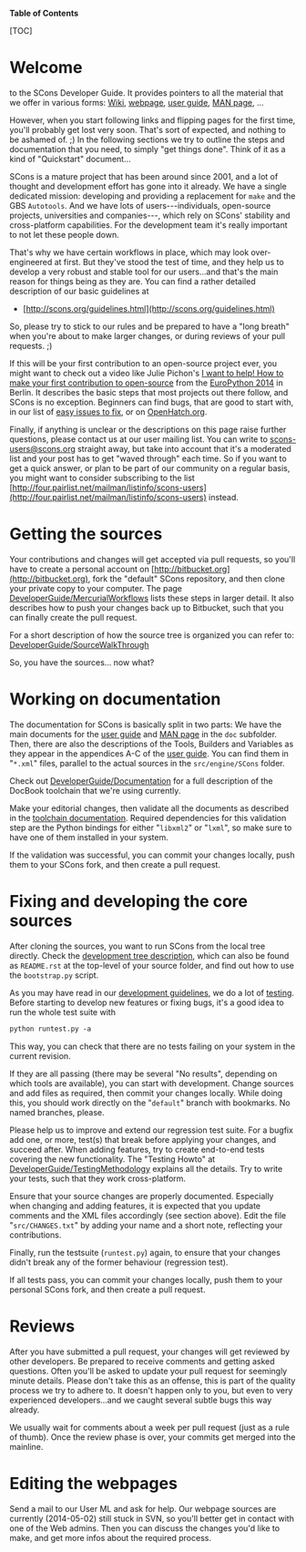 **Table of Contents**

[TOC]

# Welcome

to the SCons Developer Guide. It provides pointers to all the material that we offer in various forms: [Wiki](http://www.scons.org/wiki), [webpage](http://www.scons.org), [user guide](http://www.scons.org/doc/production/HTML/scons-user.html), [MAN page](http://www.scons.org/doc/production/HTML/scons-man.html), ...

However, when you start following links and flipping pages for the first time, you'll probably get lost very soon. That's sort of expected, and nothing to be ashamed of. ;)
In the following sections we try to outline the steps and documentation that you need, to simply "get things done". Think of it as a kind of "Quickstart" document...

SCons is a mature project that has been around since 2001, and a lot of thought and development effort has gone into it already. We have a single dedicated mission: developing and providing a replacement for `make` and the GBS `Autotools`. And we have lots of users---individuals, open-source projects, universities and companies---, which rely on SCons' stability and cross-platform capabilities. For the development team it's really important to not let these people down.

That's why we have certain workflows in place, which may look over-engineered at first. But they've stood the test of time, and they help us to develop a very robust and stable tool for our users...and that's the main reason for things being as they are. You can find a rather detailed description of our basic guidelines at

* [http://scons.org/guidelines.html](http://scons.org/guidelines.html)

So, please try to stick to our rules and be prepared to have a "long breath" when you're about to make larger changes, or during reviews of your pull requests. ;)

If this will be your first contribution to an open-source project ever, you might want to check out a video like Julie Pichon's [I want to help! How to make your first contribution to open-source](http://pyvideo.org/video/2988/i-want-to-help-how-to-make-your-first-contributi) from the [EuroPython 2014](https://ep2014.europython.eu/) in Berlin. It describes the basic steps that most projects out there follow, and SCons is no exception. Beginners can find bugs, that are good to start with, in our list of [easy issues to fix](EasyIssuesToFix), or on [OpenHatch.org](http://openhatch.org/projects/SCons).

Finally, if anything is unclear or the descriptions on this page raise further questions, please contact us at our user mailing list. You can write to [scons-users@scons.org](mailto:scons-users@scons.org) straight away, but take into account that it's a moderated list and your post has to get "waved through" each time. So if you want to get a quick answer, or plan to be part of our community on a regular basis, you might want to consider subscribing to the list [http://four.pairlist.net/mailman/listinfo/scons-users](http://four.pairlist.net/mailman/listinfo/scons-users) instead.


# Getting the sources

Your contributions and changes will get accepted via pull requests, so you'll have to create a personal account on [http://bitbucket.org](http://bitbucket.org), fork the "default" SCons repository, and then clone your private copy to your computer.
The page [DeveloperGuide/MercurialWorkflows](MercurialWorkflows) lists these steps in larger detail. It also describes how to push your changes back up to Bitbucket, such that you can finally create the pull request.

For a short description of how the source tree is organized you can refer to: [DeveloperGuide/SourceWalkThrough](SourceWalkThrough)

So, you have the sources... now what?


# Working on documentation

The documentation for SCons is basically split in two parts: We have the main documents for the [user guide](http://www.scons.org/doc/production/HTML/scons-user.html) and [MAN page](http://www.scons.org/doc/production/HTML/scons-man.html) in the `doc` subfolder. Then, there are also the descriptions of the Tools, Builders and Variables as they appear in the appendices A-C of the [user guide](http://www.scons.org/doc/production/HTML/scons-user.html). You can find them in "`*.xml`" files, parallel to the actual sources in the `src/engine/SCons` folder.

Check out [DeveloperGuide/Documentation](Documentation) for a full description of the DocBook toolchain that we're using currently.

Make your editorial changes, then validate all the documents as described in the [toolchain documentation](Documentation). Required dependencies for this validation step are the Python bindings for either "`libxml2`" or "`lxml`", so make sure to have one of them installed in your system.

If the validation was successful, you can commit your changes locally, push them to your SCons fork, and then create a pull request.


# Fixing and developing the core sources

After cloning the sources, you want to run SCons from the local tree directly. Check the [development tree description](https://bitbucket.org/scons/scons), which can also be found as `README.rst` at the top-level of your source folder, and find out how to use the `bootstrap.py` script.

As you may have read in our [development guidelines](http://www.scons.org/guidelines.php), we do a lot of [testing](TestingMethodology). Before starting to develop new features or fixing bugs, it's a good idea to run the whole test suite with

```txt
python runtest.py -a
```

This way, you can check that there are no tests failing on your system in the current revision.

If they are all passing (there may be several "No results", depending on which tools are available), you can start with development. Change sources and add files as required, then commit your changes locally. While doing this, you should work directly on the "`default`" branch with bookmarks. No named branches, please.

Please help us to improve and extend our regression test suite. For a bugfix add one, or more, test(s) that break before applying your changes, and succeed after. When adding features, try to create end-to-end tests covering the new functionality. The "Testing Howto" at [DeveloperGuide/TestingMethodology](TestingMethodology) explains all the details. Try to write your tests, such that they work cross-platform.

Ensure that your source changes are properly documented. Especially when changing and adding features, it is expected that you update comments and the XML files accordingly (see section above).  Edit the file "`src/CHANGES.txt`" by adding your name and a short note, reflecting your contributions.

Finally, run the testsuite (`runtest.py`) again, to ensure that your changes didn't break any of the former behaviour (regression test).

If all tests pass, you can commit your changes locally, push them to your personal SCons fork, and then create a pull request.


# Reviews

After you have submitted a pull request, your changes will get reviewed by other developers. Be prepared to receive comments and getting asked questions. Often you'll be asked to update your pull request for seemingly minute details. Please don't take this as an offense, this is part of the quality process we try to adhere to. It doesn't happen only to you, but even to very experienced developers...and we caught several subtle bugs this way already.

We usually wait for comments about a week per pull request (just as a rule of thumb). Once the review phase is over, your commits get merged into the mainline.


# Editing the webpages

Send a mail to our User ML and ask for help. Our webpage sources are currently (2014-05-02) still stuck in SVN, so you'll better get in contact with one of the Web admins. Then you can discuss the changes you'd like to make, and get more infos about the required process.